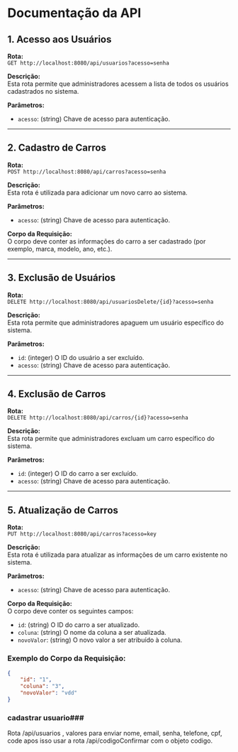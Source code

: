 
# Documentação da API

## 1. Acesso aos Usuários

**Rota:**  
`GET http://localhost:8080/api/usuarios?acesso=senha`

**Descrição:**  
Esta rota permite que administradores acessem a lista de todos os usuários cadastrados no sistema.

**Parâmetros:**
- `acesso`: (string) Chave de acesso para autenticação.

---

## 2. Cadastro de Carros

**Rota:**  
`POST http://localhost:8080/api/carros?acesso=senha`

**Descrição:**  
Esta rota é utilizada para adicionar um novo carro ao sistema.

**Parâmetros:**
- `acesso`: (string) Chave de acesso para autenticação.

**Corpo da Requisição:**  
O corpo deve conter as informações do carro a ser cadastrado (por exemplo, marca, modelo, ano, etc.).

---

## 3. Exclusão de Usuários

**Rota:**  
`DELETE http://localhost:8080/api/usuariosDelete/{id}?acesso=senha`

**Descrição:**  
Esta rota permite que administradores apaguem um usuário específico do sistema.

**Parâmetros:**
- `id`: (integer) O ID do usuário a ser excluído.
- `acesso`: (string) Chave de acesso para autenticação.

---

## 4. Exclusão de Carros

**Rota:**  
`DELETE http://localhost:8080/api/carros/{id}?acesso=senha`

**Descrição:**  
Esta rota permite que administradores excluam um carro específico do sistema.

**Parâmetros:**
- `id`: (integer) O ID do carro a ser excluído.
- `acesso`: (string) Chave de acesso para autenticação.

---

## 5. Atualização de Carros

**Rota:**  
`PUT http://localhost:8080/api/carros?acesso=key`

**Descrição:**  
Esta rota é utilizada para atualizar as informações de um carro existente no sistema.

**Parâmetros:**
- `acesso`: (string) Chave de acesso para autenticação.

**Corpo da Requisição:**  
O corpo deve conter os seguintes campos:
- `id`: (string) O ID do carro a ser atualizado.
- `coluna`: (string) O nome da coluna a ser atualizada.
- `novoValor`: (string) O novo valor a ser atribuído à coluna.

### Exemplo do Corpo da Requisição:
```json
{
    "id": "1",
    "coluna": "3",
    "novoValor": "vdd"
}
```



### cadastrar usuario###

Rota /api/usuarios , valores para enviar nome, email, senha, telefone, cpf, code apos isso usar a rota /api/codigoConfirmar com o objeto codigo.

